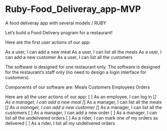 # Ruby-Food_Deliveray_app-MVP
A food deliveray app with several models / RUBY

Let’s build a Food Delivery program for a restaurant!

Here are the first user actions of our app:

As a user, I can add a new meal
As a user, I can list all the meals
As a user, I can add a new customer
As a user, I can list all the customers

The software is designed for one restaurant only.
The software is designed for the restaurant’s staff only (no need to design a login interface for customers).

Components of our software are:
Meals
Customers
Employees
Orders

Here are all the user actions of our app:
[ ] As an employee, I can log in
[_] As a manager, I can add a new meal
[_] As a manager, I can list all the meals
[_] As a manager, I can add a new customer
[_] As a manager, I can list all the customers
[ ] As a manager, I can add a new order
[ ] As a manager, I can list all the undelivered orders
[ ] As a rider, I can mark one of my orders as delivered
[ ] As a rider, I list all my undelivered orders
